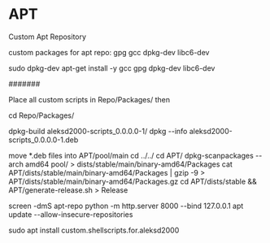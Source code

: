 # APT
Custom Apt Repository

custom packages for apt repo: gpg gcc dpkg-dev libc6-dev

sudo dpkg-dev apt-get install -y gcc gpg dpkg-dev libc6-dev

#######

Place all custom scripts in 
    Repo/Packages/
then

cd Repo/Packages/

dpkg-build aleksd2000-scripts_0.0.0.0-1/
dpkg --info aleksd2000-scripts_0.0.0.0-1.deb

move *.deb files into APT/pool/main
cd ../../
cd APT/
dpkg-scanpackages --arch amd64 pool/ > dists/stable/main/binary-amd64/Packages
cat APT/dists/stable/main/binary-amd64/Packages | gzip -9 > APT/dists/stable/main/binary-amd64/Packages.gz
cd APT/dists/stable && APT/generate-release.sh > Release

screen -dmS apt-repo python -m http.server 8000 --bind 127.0.0.1
apt update --allow-insecure-repositories

sudo apt install custom.shellscripts.for.aleksd2000
